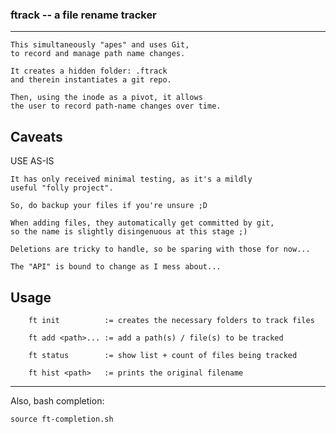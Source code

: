 ### ftrack -- a file rename tracker
----

    This simultaneously "apes" and uses Git,
    to record and manage path name changes.

    It creates a hidden folder: .ftrack
    and therein instantiates a git repo.

    Then, using the inode as a pivot, it allows
    the user to record path-name changes over time.


Caveats
---
USE AS-IS

    It has only received minimal testing, as it's a mildly
    useful "folly project".

    So, do backup your files if you're unsure ;D

    When adding files, they automatically get committed by git,
    so the name is slightly disingenuous at this stage ;)

    Deletions are tricky to handle, so be sparing with those for now...

    The "API" is bound to change as I mess about...


Usage
---
```
    ft init          := creates the necessary folders to track files

    ft add <path>... := add a path(s) / file(s) to be tracked

    ft status        := show list + count of files being tracked

    ft hist <path>   := prints the original filename
```

---
Also, bash completion:

    source ft-completion.sh
